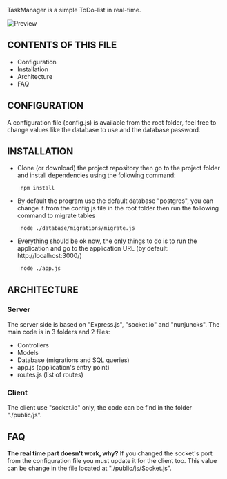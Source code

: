TaskManager is a simple ToDo-list in real-time.

![Preview](https://i.imgsafe.org/cf3819ca89.jpg)

CONTENTS OF THIS FILE
---------------------
 * Configuration
 * Installation
 * Architecture
 * FAQ

CONFIGURATION
------------

A configuration file (config.js) is available from the root folder, feel free to change values like the database to use and the database password.

INSTALLATION
------------
 
 * Clone (or download) the project repository then go to the project folder and install dependencies using the following command:

        npm install

 * By default the program use the default database "postgres", you can change it from the config.js file in the root folder then run the following command to migrate tables
 
        node ./database/migrations/migrate.js 

 * Everything should be ok now, the only things to do is to run the application and go to the application URL (by default: http://localhost:3000/)

        node ./app.js

ARCHITECTURE
---
### Server
The server side is based on "Express.js", "socket.io" and "nunjuncks". 
The main code is in 3 folders and 2 files:
- Controllers
- Models
- Database (migrations and SQL queries)
- app.js (application's entry point)
- routes.js (list of routes)

### Client
The client use "socket.io" only, the code can be find in the folder "./public/js".

FAQ
---

**The real time part doesn't work, why?** If you changed the socket's port from the configuration file you must update it for the client too. This value can be change in the file located at "./public/js/Socket.js".
